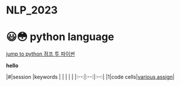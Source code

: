 # NLP_2023

# 😃😳 python language

[jump to python 점프 투 파이썬](https://wikidocs.net/book/1)

**hello**

|#|session |keywords |
| | | |
|:--:|:--:|:--:|
|1|code cells|[various,assign](1_CodeCells_Basic_.ipynb)|
